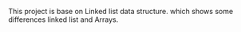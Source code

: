 This project is base on Linked list data structure.
which shows some differences linked list and Arrays.
